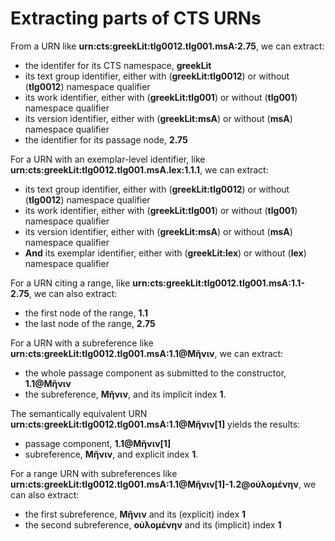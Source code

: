 # Extracting parts of CTS URNs #




From a URN like <strong concordion:set="#point">urn:cts:greekLit:tlg0012.tlg001.msA:2.75</strong>, we can extract:

- the identifer for its CTS namespace, <strong concordion:assertEquals="ctsNs(#point)">greekLit</strong>
- its text group identifier, either with (<strong concordion:assertEquals="tgQualified(#point)">greekLit:tlg0012</strong>) or without (<strong concordion:assertEquals="tgBare(#point)">tlg0012</strong>) namespace qualifier
- its work identifier, either with (<strong concordion:assertEquals="wkQualified(#point)">greekLit:tlg001</strong>) or without (<strong concordion:assertEquals="wkBare(#point)">tlg001</strong>) namespace qualifier
- its version identifier, either with (<strong concordion:assertEquals="versQualified(#point)">greekLit:msA</strong>) or without (<strong concordion:assertEquals="versBare(#point)">msA</strong>) namespace qualifier
- the identifier for its passage node, <strong concordion:assertEquals="getPassage(#point)">2.75</strong>

For a URN with an exemplar-level identifier, like <strong concordion:set="#exemplarUrn">urn:cts:greekLit:tlg0012.tlg001.msA.lex:1.1.1</strong>, we can extract:

- its text group identifier, either with (<strong concordion:assertEquals="tgQualified(#exemplarUrn)">greekLit:tlg0012</strong>) or without (<strong concordion:assertEquals="tgBare(#exemplarUrn)">tlg0012</strong>) namespace qualifier
- its work identifier, either with (<strong concordion:assertEquals="wkQualified(#exemplarUrn)">greekLit:tlg001</strong>) or without (<strong concordion:assertEquals="wkBare(#exemplarUrn)">tlg001</strong>) namespace qualifier
- its version identifier, either with (<strong concordion:assertEquals="versQualified(#exemplarUrn)">greekLit:msA</strong>) or without (<strong concordion:assertEquals="versBare(#exemplarUrn)">msA</strong>) namespace qualifier
- **And** its exemplar identifier, either with (<strong concordion:assertEquals="exempQualified(#exemplarUrn)">greekLit:lex</strong>) or without (<strong concordion:assertEquals="exempBare(#exemplarUrn)">lex</strong>) namespace qualifier


For a URN citing a range, like <strong concordion:set="#range">urn:cts:greekLit:tlg0012.tlg001.msA:1.1-2.75</strong>, we can also extract:

- the first node of the range, <strong concordion:assertEquals="getRangeBegin(#range)">1.1</strong>
-  the last node of the range, <strong concordion:assertEquals="getRangeEnd(#range)">2.75</strong>




For a URN with a subreference like <strong concordion:set="#sub">urn:cts:greekLit:tlg0012.tlg001.msA:1.1@Μῆνιν</strong>, we can extract:

- the whole passage component as submitted to the constructor, <strong concordion:assertEquals="psgComponent(#sub)">1.1@Μῆνιν</strong>
- the subreference, <strong concordion:assertEquals="subref(#sub)">Μῆνιν</strong>, and its implicit index <strong concordion:assertEquals="subrefidx(#sub)">1</strong>.

The semantically equivalent URN  <strong concordion:set="#subidx">urn:cts:greekLit:tlg0012.tlg001.msA:1.1@Μῆνιν[1]</strong> yields the results:


- passage component, <strong concordion:assertEquals="psgComponent(#subidx)">1.1@Μῆνιν[1]</strong>
- subreference, <strong concordion:assertEquals="subref(#subidx)">Μῆνιν</strong>, and explicit index <strong concordion:assertEquals="subrefidx(#subidx)">1</strong>.


For a range URN with subreferences like <strong concordion:set="#rangesub">urn:cts:greekLit:tlg0012.tlg001.msA:1.1@Μῆνιν[1]-1.2@οὐλομένην</strong>, we can also extract:

- the first subreference,  <strong concordion:assertEquals="subref1(#rangesub)">Μῆνιν</strong> and its (explicit) index <strong concordion:assertEquals="subrefidx1(#rangesub)">1</strong>
-  the second subreference,  <strong concordion:assertEquals="subref2(#rangesub)">οὐλομένην</strong> and its (implicit) index <strong concordion:assertEquals="subrefidx2(#rangesub)">1</strong>
